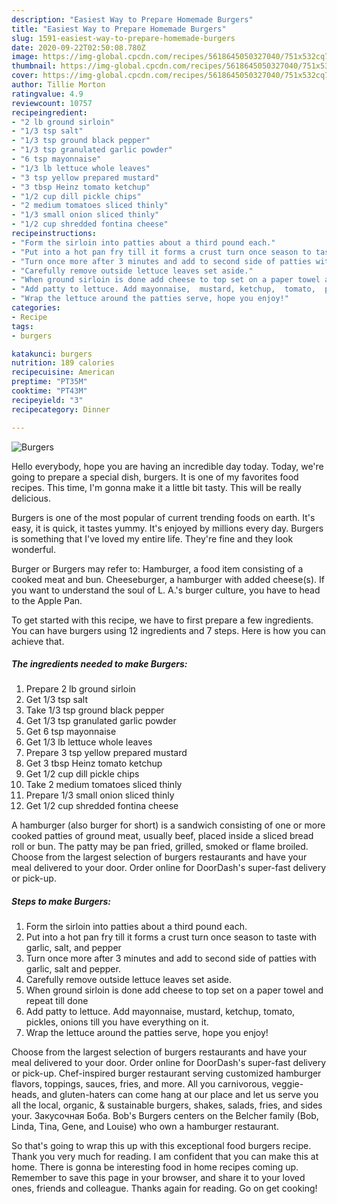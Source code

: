 ```yaml
---
description: "Easiest Way to Prepare Homemade Burgers"
title: "Easiest Way to Prepare Homemade Burgers"
slug: 1591-easiest-way-to-prepare-homemade-burgers
date: 2020-09-22T02:50:08.780Z
image: https://img-global.cpcdn.com/recipes/5618645050327040/751x532cq70/burgers-recipe-main-photo.jpg
thumbnail: https://img-global.cpcdn.com/recipes/5618645050327040/751x532cq70/burgers-recipe-main-photo.jpg
cover: https://img-global.cpcdn.com/recipes/5618645050327040/751x532cq70/burgers-recipe-main-photo.jpg
author: Tillie Morton
ratingvalue: 4.9
reviewcount: 10757
recipeingredient:
- "2 lb ground sirloin"
- "1/3 tsp salt"
- "1/3 tsp ground black pepper"
- "1/3 tsp granulated garlic powder"
- "6 tsp mayonnaise"
- "1/3 lb lettuce whole leaves"
- "3 tsp yellow prepared mustard"
- "3 tbsp Heinz tomato ketchup"
- "1/2 cup dill pickle chips"
- "2 medium tomatoes sliced thinly"
- "1/3 small onion sliced thinly"
- "1/2 cup shredded fontina cheese"
recipeinstructions:
- "Form the sirloin into patties about a third pound each."
- "Put into a hot pan fry till it forms a crust turn once season to taste with garlic, salt, and pepper"
- "Turn once more after 3 minutes and add to second side of patties with garlic, salt and pepper."
- "Carefully remove outside lettuce leaves set aside."
- "When ground sirloin is done add cheese to top set on a paper towel and repeat till done"
- "Add patty to lettuce. Add mayonnaise,  mustard, ketchup,  tomato,  pickles,  onions till you have everything on it."
- "Wrap the lettuce around the patties serve, hope you enjoy!"
categories:
- Recipe
tags:
- burgers

katakunci: burgers 
nutrition: 189 calories
recipecuisine: American
preptime: "PT35M"
cooktime: "PT43M"
recipeyield: "3"
recipecategory: Dinner

---
```



![Burgers](https://img-global.cpcdn.com/recipes/5618645050327040/751x532cq70/burgers-recipe-main-photo.jpg)

Hello everybody, hope you are having an incredible day today. Today, we're going to prepare a special dish, burgers. It is one of my favorites food recipes. This time, I'm gonna make it a little bit tasty. This will be really delicious.

Burgers is one of the most popular of current trending foods on earth. It's easy, it is quick, it tastes yummy. It's enjoyed by millions every day. Burgers is something that I've loved my entire life. They're fine and they look wonderful.

Burger or Burgers may refer to: Hamburger, a food item consisting of a cooked meat and bun. Cheeseburger, a hamburger with added cheese(s). If you want to understand the soul of L. A.&#39;s burger culture, you have to head to the Apple Pan.


To get started with this recipe, we have to first prepare a few ingredients. You can have burgers using 12 ingredients and 7 steps. Here is how you can achieve that.

<!--inarticleads1-->

##### The ingredients needed to make Burgers:

1. Prepare 2 lb ground sirloin
1. Get 1/3 tsp salt
1. Take 1/3 tsp ground black pepper
1. Get 1/3 tsp granulated garlic powder
1. Get 6 tsp mayonnaise
1. Get 1/3 lb lettuce whole leaves
1. Prepare 3 tsp yellow prepared mustard
1. Get 3 tbsp Heinz tomato ketchup
1. Get 1/2 cup dill pickle chips
1. Take 2 medium tomatoes sliced thinly
1. Prepare 1/3 small onion sliced thinly
1. Get 1/2 cup shredded fontina cheese


A hamburger (also burger for short) is a sandwich consisting of one or more cooked patties of ground meat, usually beef, placed inside a sliced bread roll or bun. The patty may be pan fried, grilled, smoked or flame broiled. Choose from the largest selection of burgers restaurants and have your meal delivered to your door. Order online for DoorDash&#39;s super-fast delivery or pick-up. 

<!--inarticleads2-->

##### Steps to make Burgers:

1. Form the sirloin into patties about a third pound each.
1. Put into a hot pan fry till it forms a crust turn once season to taste with garlic, salt, and pepper
1. Turn once more after 3 minutes and add to second side of patties with garlic, salt and pepper.
1. Carefully remove outside lettuce leaves set aside.
1. When ground sirloin is done add cheese to top set on a paper towel and repeat till done
1. Add patty to lettuce. Add mayonnaise,  mustard, ketchup,  tomato,  pickles,  onions till you have everything on it.
1. Wrap the lettuce around the patties serve, hope you enjoy!


Choose from the largest selection of burgers restaurants and have your meal delivered to your door. Order online for DoorDash&#39;s super-fast delivery or pick-up. Chef-inspired burger restaurant serving customized hamburger flavors, toppings, sauces, fries, and more. All you carnivorous, veggie-heads, and gluten-haters can come hang at our place and let us serve you all the local, organic, &amp; sustainable burgers, shakes, salads, fries, and sides your. Закусочная Боба. Bob&#39;s Burgers centers on the Belcher family (Bob, Linda, Tina, Gene, and Louise) who own a hamburger restaurant. 

So that's going to wrap this up with this exceptional food burgers recipe. Thank you very much for reading. I am confident that you can make this at home. There is gonna be interesting food in home recipes coming up. Remember to save this page in your browser, and share it to your loved ones, friends and colleague. Thanks again for reading. Go on get cooking!
